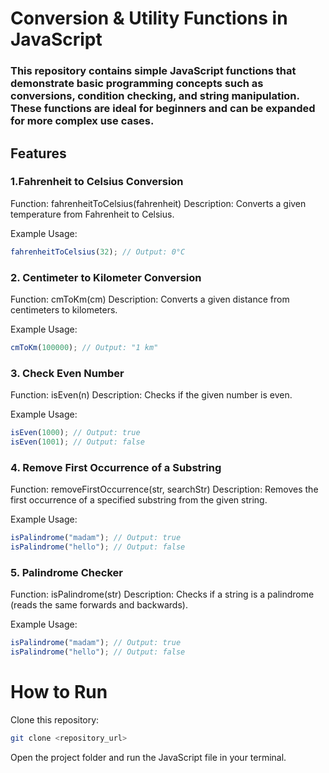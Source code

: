 # Conversion & Utility Functions in JavaScript

### This repository contains simple JavaScript functions that demonstrate basic programming concepts such as conversions, condition checking, and string manipulation. These functions are ideal for beginners and can be expanded for more complex use cases.
## Features

### 1.Fahrenheit to Celsius Conversion
  Function: fahrenheitToCelsius(fahrenheit)
  Description: Converts a given temperature from Fahrenheit to Celsius.

  Example Usage:
  ```javascript
  fahrenheitToCelsius(32); // Output: 0°C
  ```
  

### 2. Centimeter to Kilometer Conversion

  Function: cmToKm(cm)
  Description: Converts a given distance from centimeters to kilometers.
  
  Example Usage:
  ```javascript
  cmToKm(100000); // Output: "1 km"
  ```


### 3. Check Even Number

  Function: isEven(n)
  Description: Checks if the given number is even.

  Example Usage:
   ```javascript
  isEven(1000); // Output: true
  isEven(1001); // Output: false
  ```

### 4. Remove First Occurrence of a Substring
  
  Function: removeFirstOccurrence(str, searchStr)
  Description: Removes the first occurrence of a specified substring from the given string.

  Example Usage: 
  ```javascript
  isPalindrome("madam"); // Output: true
  isPalindrome("hello"); // Output: false
  ```
### 5. Palindrome Checker

  Function: isPalindrome(str)
  Description: Checks if a string is a palindrome (reads the same forwards and backwards).

  Example Usage:
  ```javascript
  isPalindrome("madam"); // Output: true
  isPalindrome("hello"); // Output: false
  ```

# How to Run

  Clone this repository:
  ```bash
  git clone <repository_url>
  ```
  Open the project folder and run the JavaScript file in your terminal.





